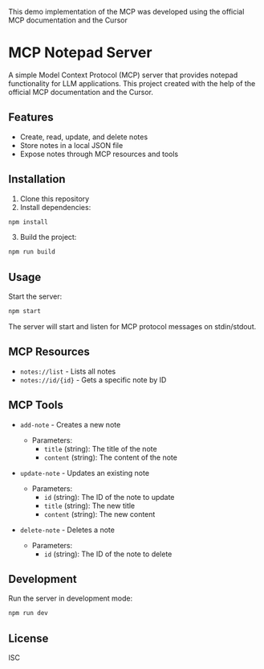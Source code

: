 This demo implementation of the MCP was developed using the official MCP documentation and the Cursor

# MCP Notepad Server

A simple Model Context Protocol (MCP) server that provides notepad functionality for LLM applications.
This project created with the help of the official MCP documentation and the Cursor.

## Features

- Create, read, update, and delete notes
- Store notes in a local JSON file
- Expose notes through MCP resources and tools

## Installation

1. Clone this repository
2. Install dependencies:

```bash
npm install
```

3. Build the project:

```bash
npm run build
```

## Usage

Start the server:

```bash
npm start
```

The server will start and listen for MCP protocol messages on stdin/stdout.

## MCP Resources

- `notes://list` - Lists all notes
- `notes://id/{id}` - Gets a specific note by ID

## MCP Tools

- `add-note` - Creates a new note

  - Parameters:
    - `title` (string): The title of the note
    - `content` (string): The content of the note

- `update-note` - Updates an existing note

  - Parameters:
    - `id` (string): The ID of the note to update
    - `title` (string): The new title
    - `content` (string): The new content

- `delete-note` - Deletes a note
  - Parameters:
    - `id` (string): The ID of the note to delete

## Development

Run the server in development mode:

```bash
npm run dev
```

## License

ISC
